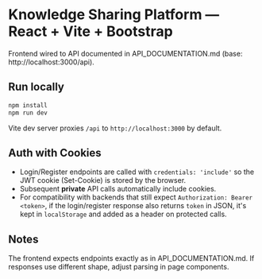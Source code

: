 # Knowledge Sharing Platform — React + Vite + Bootstrap

Frontend wired to API documented in API_DOCUMENTATION.md (base: http://localhost:3000/api).

## Run locally

```bash
npm install
npm run dev
```

Vite dev server proxies `/api` to `http://localhost:3000` by default.

## Auth with Cookies

- Login/Register endpoints are called with `credentials: 'include'` so the JWT cookie (Set-Cookie) is stored by the browser.
- Subsequent **private** API calls automatically include cookies.
- For compatibility with backends that still expect `Authorization: Bearer <token>`, if the login/register response also returns `token` in JSON, it's kept in `localStorage` and added as a header on protected calls.

## Notes

The frontend expects endpoints exactly as in API_DOCUMENTATION.md. If responses use different shape, adjust parsing in page components.
